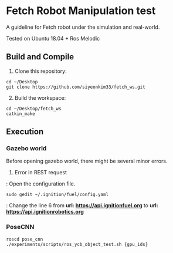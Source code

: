 # Fetch Robot Manipulation test 
A guideline for Fetch robot under the simulation and real-world.

Tested on Ubuntu 18.04 + Ros Melodic

## Build and Compile
1. Clone this repository:
~~~
cd ~/Desktop
git clone https://github.com/siyeonkim33/fetch_ws.git
~~~
2. Build the workspace:
~~~
cd ~/Desktop/fetch_ws
catkin_make
~~~

## Execution

### Gazebo world
Before opening gazebo world, there might be several minor errors.

1. Error in REST request

: Open the configuration file.
~~~
sudo gedit ~/.ignition/fuel/config.yaml 
~~~
: Change the line 6 from **url: https://api.ignitionfuel.org** to **url: https://api.ignitionrobotics.org**

### PoseCNN
~~~
roscd pose_cnn
./experiments/scripts/ros_ycb_object_test.sh {gpu_ids}
~~~
